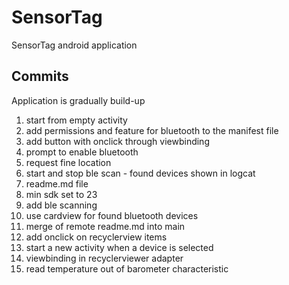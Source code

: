 # SensorTag
SensorTag android application

## Commits
Application is gradually build-up
1. start from empty activity
2. add permissions and feature for bluetooth to the manifest file
3. add button with onclick through viewbinding
4. prompt to enable bluetooth
5. request fine location
6. start and stop ble scan - found devices shown in logcat
7. readme.md file
8. min sdk set to 23
9. add ble scanning
10. use cardview for found bluetooth devices
11. merge of remote readme.md into main
12. add onclick on recyclerview items
13. start a new activity when a device is selected
14. viewbinding in recyclerviewer adapter
15. read temperature out of barometer characteristic
